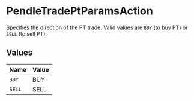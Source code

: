 # PendleTradePtParamsAction

Specifies the direction of the PT trade. Valid values are `BUY` (to buy PT) or `SELL` (to sell PT).


## Values

| Name   | Value  |
| ------ | ------ |
| `BUY`  | BUY    |
| `SELL` | SELL   |